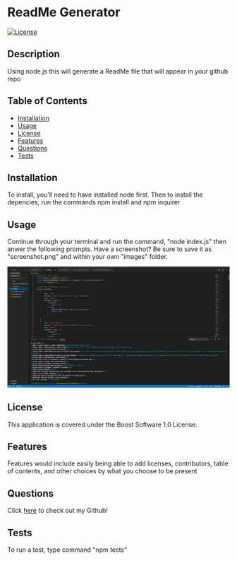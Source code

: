 # ReadMe Generator  
[![License](https://img.shields.io/badge/License-Boost%201.0-lightblue.svg)](https://www.boost.org/LICENSE_1_0.txt)
## Description
 Using node.js this will generate a ReadMe file that will appear in your github repo
## Table of Contents
* [Installation](#installation)
* [Usage](#usage)
* [License](#license)
* [Features](#features)
* [Questions](#questions)
* [Tests](#tests)
## Installation
To install, you'll need to have installed node first. Then to install the depencies, run the commands npm install and npm inquirer  

## Usage
Continue through your terminal and run the command, "node index.js" then anwer the following prompts. Have a screenshot? Be sure to save it as "screenshot.png" and within your own "images" folder.

![alt text](images/screenshot.png)

## License
This application is covered under the Boost Software 1.0 License.

## Features  
Features would include easily being able to add licenses, contributors, table of contents, and other choices by what you choose to be present

## Questions  
Click [here](https://github.com/xdaedx) to check out my Github!



## Tests
To run a test, type command "npm tests"
